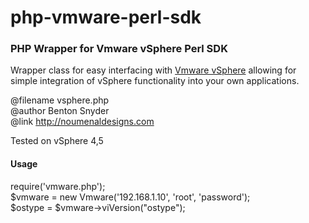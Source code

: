 php-vmware-perl-sdk
===================

<h3>PHP Wrapper for Vmware vSphere Perl SDK</h3>

<p>Wrapper class for easy interfacing with <a href="http://www.vmware.com">Vmware vSphere</a> allowing for simple integration of vSphere functionality into your own applications.</p>

<p>@filename vsphere.php<br />@author Benton Snyder<br />@link <a href="http://noumenaldesigns.com" alt="Noumenal Designs">http://noumenaldesigns.com</a></p>

<p>Tested on vSphere 4,5</p>

<h4>Usage</h4>

 require('vmware.php');<br />
 $vmware = new Vmware('192.168.1.10', 'root', 'password');<br />
 $ostype = $vmware->viVersion("ostype");<br />
